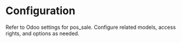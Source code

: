 # Configuration

Refer to Odoo settings for pos_sale. Configure related models, access rights, and options as needed.
